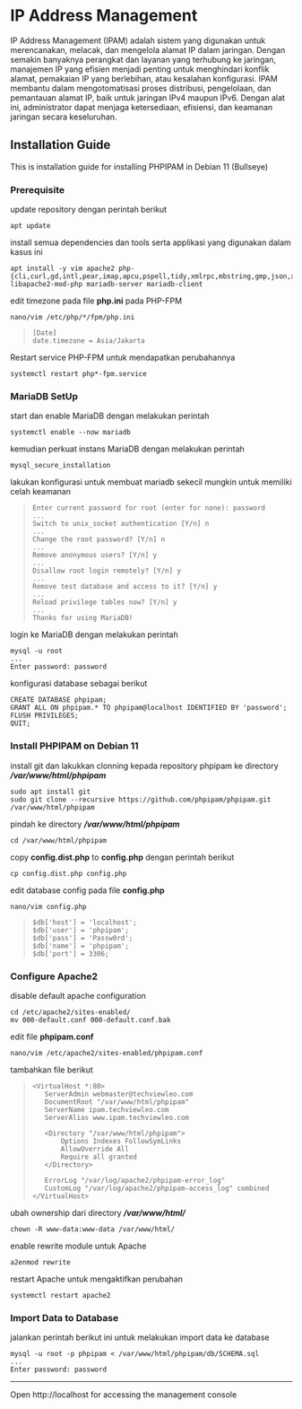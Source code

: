 # IP Address Management

IP Address Management (IPAM) adalah sistem yang digunakan untuk merencanakan, melacak, dan mengelola alamat IP dalam jaringan. Dengan semakin banyaknya perangkat dan layanan yang terhubung ke jaringan, manajemen IP yang efisien menjadi penting untuk menghindari konflik alamat, pemakaian IP yang berlebihan, atau kesalahan konfigurasi. IPAM membantu dalam mengotomatisasi proses distribusi, pengelolaan, dan pemantauan alamat IP, baik untuk jaringan IPv4 maupun IPv6. Dengan alat ini, administrator dapat menjaga ketersediaan, efisiensi, dan keamanan jaringan secara keseluruhan.

## Installation Guide
This is installation guide for installing PHPIPAM in Debian 11 (Bullseye) 

### Prerequisite
update repository dengan perintah berikut

```
apt update
```

install semua dependencies dan tools serta applikasi yang digunakan dalam kasus ini

```
apt install -y vim apache2 php-{cli,curl,gd,intl,pear,imap,apcu,pspell,tidy,xmlrpc,mbstring,gmp,json,xml,ldap,common,snmp,fpm} libapache2-mod-php mariadb-server mariadb-client
```

edit timezone pada file **php.ini** pada PHP-FPM
```
nano/vim /etc/php/*/fpm/php.ini
```
> ```
> [Date]
> date.timezone = Asia/Jakarta 
> ```

Restart service PHP-FPM untuk mendapatkan perubahannya
```
systemctl restart php*-fpm.service
```

### MariaDB SetUp
start dan enable MariaDB dengan melakukan perintah
```
systemctl enable --now mariadb
```

kemudian perkuat instans MariaDB dengan melakukan perintah
```
mysql_secure_installation
```

lakukan konfigurasi untuk membuat mariadb sekecil mungkin untuk memiliki celah keamanan

> ```
>Enter current password for root (enter for none): password
> ...
>Switch to unix_socket authentication [Y/n] n
> ...
>Change the root password? [Y/n] n
> ...
>Remove anonymous users? [Y/n] y
> ...
>Disallow root login remotely? [Y/n] y
> ...
>Remove test database and access to it? [Y/n] y
> ...
>Reload privilege tables now? [Y/n] y
> ...
>Thanks for using MariaDB!
> ```

login ke MariaDB dengan melakukan perintah
```
mysql -u root
...
Enter password: password
```

konfigurasi database sebagai berikut
```
CREATE DATABASE phpipam;
GRANT ALL ON phpipam.* TO phpipam@localhost IDENTIFIED BY 'password';
FLUSH PRIVILEGES;
QUIT;
```

### Install PHPIPAM on Debian 11
install git dan lakukkan clonning kepada repository phpipam ke directory ***/var/www/html/phpipam***
```
sudo apt install git
sudo git clone --recursive https://github.com/phpipam/phpipam.git /var/www/html/phpipam
```

pindah ke directory ***/var/www/html/phpipam***
```
cd /var/www/html/phpipam
```

copy **config.dist.php** to **config.php** dengan perintah berikut
```
cp config.dist.php config.php
```

edit database config pada file **config.php**
```
nano/vim config.php
```
>```
>$db['host'] = 'localhost';
>$db['user'] = 'phpipam';
>$db['pass'] = 'Passw0rd';
>$db['name'] = 'phpipam';
>$db['port'] = 3306;
>```

### Configure Apache2 
disable default apache configuration
```
cd /etc/apache2/sites-enabled/
mv 000-default.conf 000-default.conf.bak
```

edit file **phpipam.conf**
```
nano/vim /etc/apache2/sites-enabled/phpipam.conf
```

tambahkan file berikut
>```
><VirtualHost *:80>
>    ServerAdmin webmaster@techviewleo.com
>    DocumentRoot "/var/www/html/phpipam"
>    ServerName ipam.techviewleo.com
>    ServerAlias www.ipam.techviewleo.com
>
>    <Directory "/var/www/html/phpipam">
>        Options Indexes FollowSymLinks
>        AllowOverride All
>        Require all granted
>    </Directory>
>    
>    ErrorLog "/var/log/apache2/phpipam-error_log"
>    CustomLog "/var/log/apache2/phpipam-access_log" combined
></VirtualHost>
>```

ubah ownership dari directory ***/var/www/html/***
```
chown -R www-data:www-data /var/www/html/
```

enable rewrite module untuk Apache
```
a2enmod rewrite
```

restart Apache untuk mengaktifkan perubahan
```
systemctl restart apache2
```

### Import Data to Database
jalankan perintah berikut ini untuk melakukan import data ke database
```
mysql -u root -p phpipam < /var/www/html/phpipam/db/SCHEMA.sql
...
Enter password: password
```

---
Open http://localhost for accessing the management console
